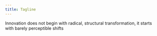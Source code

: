 ```yaml
---
title: Tagline
---
```


Innovation does not begin with radical, structural transformation, it starts with barely perceptible shifts
